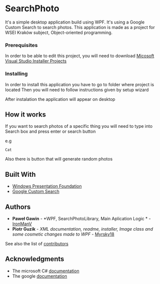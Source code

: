 # SearchPhoto

It's a simple desktop application build using WPF. It's using a Google Custom Search to search photos. This application is made as a project for WSEI Kraków subject, Object-oriented programming.

### Prerequisites

In order to be able to edit this project, you will need to download [Micosoft Visual Studio Installer Projects](https://marketplace.visualstudio.com/items?itemName=VisualStudioClient.MicrosoftVisualStudio2017InstallerProjects)

### Installing

In order to install this application you have to go to folder where project is located
Then you will need to follow instructions given by setup wizard

After instalation the application will appear on desktop

## How it works

If you want to search photos of a specific thing you will need to type into Search box and press enter or search button

e.g
```
Cat
```
Also there is button that will generate random photos

## Built With

* [Windows Presentation Foundation](https://docs.microsoft.com/en-us/visualstudio/designers/getting-started-with-wpf?view=vs-2019)
* [Google Custom Search](https://developers.google.com/custom-search/docs/tutorial/introduction)
 
## Authors

* **Paweł Gawin** - *WPF, SearchPhotoLibrary, Main Aplication Logic * - [IronManV](https://github.com/IronManV)
* **Piotr Guzik** - *XML documentation, readme, installer, Image class and some cosmetic changes made to WPF* - [Myrsky18](https://github.com/Myrsky18)

See also the list of [contributors](https://github.com/IronManV/SearchPhoto/graphs/contributors)

## Acknowledgments

* The microsoft C# [documentation](https://docs.microsoft.com/en-us/dotnet/csharp/)
* The google [documentation](https://developers.google.com/custom-search/docs/overview)
